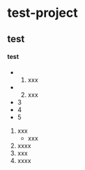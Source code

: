 # test-project

## test

#### test

* 1. xxx
* 2. xxx
* 3
* 4
* 5

1. xxx
   - xxx
2. xxxx
3. xxx
4. xxxx
